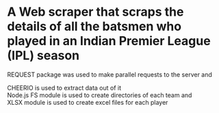 # A Web scraper that scraps the details of all the batsmen who played in an Indian Premier League (IPL) season     
REQUEST package was used to make parallel requests to the server and    
       
CHEERIO is used to extract data out of it    
Node.js FS module is used to create directories of each team and     
XLSX module is used to create excel files for each player    
